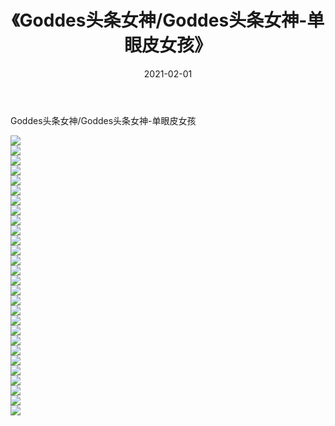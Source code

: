 ﻿---
layout: post
title:  《Goddes头条女神/Goddes头条女神-单眼皮女孩》
date:   2021-02-01
img: http://img.660000.xyz/Sharelink/网络美图/2021/Goddes头条女神/Goddes头条女神-单眼皮女孩/000.jpg
categories: [美女, 清纯, 唯美]
---

Goddes头条女神/Goddes头条女神-单眼皮女孩

 ![](http://img.660000.xyz/Sharelink/网络美图/2021/Goddes头条女神/Goddes头条女神-单眼皮女孩/001.jpg) <br>![](http://img.660000.xyz/Sharelink/网络美图/2021/Goddes头条女神/Goddes头条女神-单眼皮女孩/002.jpg) <br>![](http://img.660000.xyz/Sharelink/网络美图/2021/Goddes头条女神/Goddes头条女神-单眼皮女孩/003.jpg) <br>![](http://img.660000.xyz/Sharelink/网络美图/2021/Goddes头条女神/Goddes头条女神-单眼皮女孩/004.jpg) <br>![](http://img.660000.xyz/Sharelink/网络美图/2021/Goddes头条女神/Goddes头条女神-单眼皮女孩/005.jpg) <br>![](http://img.660000.xyz/Sharelink/网络美图/2021/Goddes头条女神/Goddes头条女神-单眼皮女孩/006.jpg) <br>![](http://img.660000.xyz/Sharelink/网络美图/2021/Goddes头条女神/Goddes头条女神-单眼皮女孩/007.jpg) <br>![](http://img.660000.xyz/Sharelink/网络美图/2021/Goddes头条女神/Goddes头条女神-单眼皮女孩/008.jpg) <br>![](http://img.660000.xyz/Sharelink/网络美图/2021/Goddes头条女神/Goddes头条女神-单眼皮女孩/009.jpg) <br>![](http://img.660000.xyz/Sharelink/网络美图/2021/Goddes头条女神/Goddes头条女神-单眼皮女孩/010.jpg) <br>![](http://img.660000.xyz/Sharelink/网络美图/2021/Goddes头条女神/Goddes头条女神-单眼皮女孩/011.jpg) <br>![](http://img.660000.xyz/Sharelink/网络美图/2021/Goddes头条女神/Goddes头条女神-单眼皮女孩/012.jpg) <br>![](http://img.660000.xyz/Sharelink/网络美图/2021/Goddes头条女神/Goddes头条女神-单眼皮女孩/013.jpg) <br>![](http://img.660000.xyz/Sharelink/网络美图/2021/Goddes头条女神/Goddes头条女神-单眼皮女孩/014.jpg) <br>![](http://img.660000.xyz/Sharelink/网络美图/2021/Goddes头条女神/Goddes头条女神-单眼皮女孩/015.jpg) <br>![](http://img.660000.xyz/Sharelink/网络美图/2021/Goddes头条女神/Goddes头条女神-单眼皮女孩/016.jpg) <br>![](http://img.660000.xyz/Sharelink/网络美图/2021/Goddes头条女神/Goddes头条女神-单眼皮女孩/017.jpg) <br>![](http://img.660000.xyz/Sharelink/网络美图/2021/Goddes头条女神/Goddes头条女神-单眼皮女孩/018.jpg) <br>![](http://img.660000.xyz/Sharelink/网络美图/2021/Goddes头条女神/Goddes头条女神-单眼皮女孩/019.jpg) <br>![](http://img.660000.xyz/Sharelink/网络美图/2021/Goddes头条女神/Goddes头条女神-单眼皮女孩/020.jpg) <br>![](http://img.660000.xyz/Sharelink/网络美图/2021/Goddes头条女神/Goddes头条女神-单眼皮女孩/021.jpg) <br>![](http://img.660000.xyz/Sharelink/网络美图/2021/Goddes头条女神/Goddes头条女神-单眼皮女孩/022.jpg) <br>![](http://img.660000.xyz/Sharelink/网络美图/2021/Goddes头条女神/Goddes头条女神-单眼皮女孩/023.jpg) <br>![](http://img.660000.xyz/Sharelink/网络美图/2021/Goddes头条女神/Goddes头条女神-单眼皮女孩/024.jpg) <br>![](http://img.660000.xyz/Sharelink/网络美图/2021/Goddes头条女神/Goddes头条女神-单眼皮女孩/025.jpg) <br>![](http://img.660000.xyz/Sharelink/网络美图/2021/Goddes头条女神/Goddes头条女神-单眼皮女孩/026.jpg) <br>![](http://img.660000.xyz/Sharelink/网络美图/2021/Goddes头条女神/Goddes头条女神-单眼皮女孩/027.jpg) <br>![](http://img.660000.xyz/Sharelink/网络美图/2021/Goddes头条女神/Goddes头条女神-单眼皮女孩/028.jpg) <br>